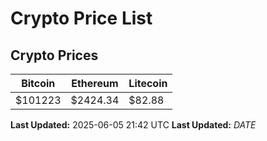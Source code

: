 # Crypto Price List

## Crypto Prices
| Bitcoin | Ethereum | Litecoin |
| ------- | -------- | -------- |
| $101223 | $2424.34 | $82.88 |
**Last Updated:** 2025-06-05 21:42 UTC
**Last Updated:** $DATE$
